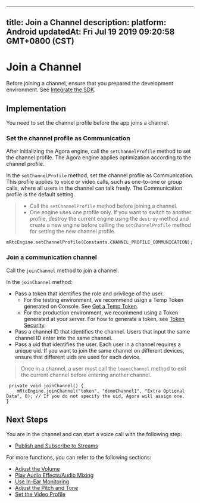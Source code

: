 
---
title: Join a Channel
description: 
platform: Android
updatedAt: Fri Jul 19 2019 09:20:58 GMT+0800 (CST)
---
# Join a Channel
Before joining a channel, ensure that you prepared the development environment. See [Integrate the SDK](../../en/Video/android_video.md).

## Implementation
You need to set the channel profile before the app joins a channel.

### Set the channel profile as Communication
After initializing the Agora engine, call the `setChannelProfile` method to set the channel profile. The Agora engine applies optimization according to the channel profile.

In the `setChannelProfile` method, set the channel profile as Communication. This profile applies to voice or video calls, such as one-to-one or group calls, where all users in the channel can talk freely. The Communication profile is the default setting.

> -   Call the `setChannelProfile` method before joining a channel.
> -   One engine uses one profile only. If you want to switch to another profile, destroy the current engine using the `destroy` method and create a new engine before calling the `setChannelProfile` method for setting the new channel profile.


```
mRtcEngine.setChannelProfile(Constants.CHANNEL_PROFILE_COMMUNICATION);
```


### Join a communication channel
Call the `joinChannel` method to join a channel. 

In the `joinChannel` method:

-   Pass a token that identifies the role and privilege of the user. 
	- For the testing environment, we recommend usign a Temp Token generated on Console. See [Get a Temp Token](../../en/Video/token.md).
	- For the production environment, we recommend using a Token generated at your server. For how to generate a token, see [Token Security](../../en/Video/token_server.md). 
-   Pass a channel ID that identifies the channel. Users that input the same channel ID enter into the same channel.
-   Pass a uid that identifies the user. Each user in a channel requires a unique uid. If you want to join the same channel on different devices, ensure that different uids are used for each device.

> Once in a channel, a user must call the `leaveChannel` method to exit the current channel before entering another channel.

```
 private void joinChannel() {
    mRtcEngine.joinChannel("token", "demoChannel1", "Extra Optional Data", 0); // If you do not specify the uid, Agora will assign one.
}
```

## Next Steps
You are in the channel and can start a voice call with the following step:

- [Publish and Subscribe to Streams](../../en/Video/publish_android.md)

For more functions, you can refer to the following sections:

- [Adjust the Volume](../../en/Video/volume_android.md)
- [Play Audio Effects/Audio Mixing](../../en/Video/effect_mixing_android.md)
- [Use In-Ear Monitoring](../../en/Video/in-ear_android.md)
- [Adjust the Pitch and Tone](../../en/Video/voice_effect_android.md)
- [Set the Video Profile](../../en/Video/videoProfile_android.md)
